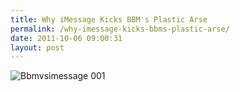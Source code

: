 ```yaml
---
title: Why iMessage Kicks BBM's Plastic Arse
permalink: /why-imessage-kicks-bbms-plastic-arse/
date: 2011-10-06 09:00:31
layout: post
---
```


![Bbmvsimessage 001](http://therobb.com/wp-content/uploads/2011-10-bbmvsimessage.001.png)